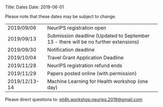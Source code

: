 Title: Dates
Date: 2019-06-01

Please note that these dates may be subject to change.
<div class="table-responsive">
  <table class="table table-bordered">
    <tbody>
        <tr>
            <td>
                2019/09/06
            </td>
            <td>
                NeurIPS registration open
            </td>
        </tr>
        <tr>
            <td>
                2019/09/13
            </td>
            <td>
                Submission deadline (Updated to September 13 - there will be no further extensions)
            </td>
        </tr>
        <tr>
            <td>
                2019/09/30
            </td>
            <td>
                Notification deadline
            </td>
        </tr>
        <tr>
            <td>
                2019/10/04
            </td>
            <td>
                Travel Grant Application Deadline
            </td>
        </tr>
        <tr>
            <td>
                2019/11/28
            </td>
            <td>
                NeurIPS registration refund ends
            </td>
        </tr>
        <tr>
            <td>
                2019/11/29
            </td>
            <td>
                Papers posted online (with permission)
            </td>
        </tr>
        <tr>
            <td>
                2019/12/13-14
            </td>
            <td>
                Machine Learning for Health workshop (one day)
            </td>
        </tr>
    </tbody>
  </table>
</div>
Please direct questions to: <a href="mailto:ml4h.workshop.neurips.2019@gmail.com">
                    ml4h.workshop.neurips.2019@gmail.com
                </a>
